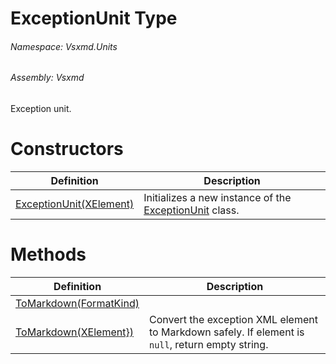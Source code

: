 <a name='T-Vsxmd-Units-ExceptionUnit'></a>
# ExceptionUnit Type

###### Namespace:  Vsxmd.Units

###### Assembly:  Vsxmd

Exception unit.

# Constructors

| Definition | Description |
|-|-|
| [ExceptionUnit(XElement)](Constructors/Constructors.md) | Initializes a new instance of the [ExceptionUnit](./../ExceptionUnit.md) class. |

# Methods

| Definition | Description |
|-|-|
| [ToMarkdown(FormatKind)](Methods/ToMarkdown.md) |  |
| [ToMarkdown(XElement})](Methods/ToMarkdown.md) | Convert the exception XML element to Markdown safely. If element is `null`, return empty string. |
